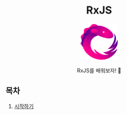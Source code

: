<div align="center">

# RxJS

![rxjs](logo.png)

RxJS를 배워보자! 👏

</div>

## 목차

1. [시작하기](study/1_BASIC.md)
